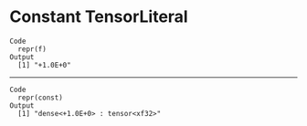# Constant TensorLiteral

    Code
      repr(f)
    Output
      [1] "+1.0E+0"

---

    Code
      repr(const)
    Output
      [1] "dense<+1.0E+0> : tensor<xf32>"

